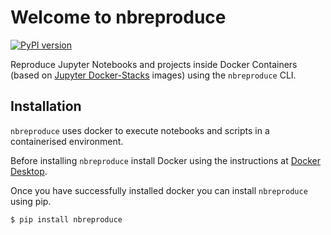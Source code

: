 # Welcome to nbreproduce

[![PyPI version](https://badge.fury.io/py/nbreproduce.svg)](https://badge.fury.io/py/nbreproduce)

Reproduce Jupyter Notebooks and projects inside Docker Containers (based on [Jupyter Docker-Stacks](https://jupyter-docker-stacks.readthedocs.io) images) using the `nbreproduce` CLI.


## Installation

`nbreproduce` uses docker to execute notebooks and scripts in a containerised environment.

Before installing `nbreproduce` install Docker using the instructions at [Docker Desktop](https://www.docker.com/products/docker-desktop).

Once you have successfully installed docker you can install `nbreproduce` using pip.

```
$ pip install nbreproduce
```
